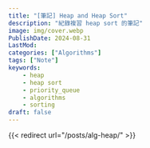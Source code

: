```yaml
---
title: "[筆記] Heap and Heap Sort"
description: "紀錄複習 heap sort 的筆記"
image: img/cover.webp
PublishDate: 2024-08-31
LastMod: 
categories: ["Algorithms"]
tags: ["Note"]
keywords:
    - heap
    - heap sort
    - priority_queue
    - algorithms
    - sorting
draft: false
---
```


{{< redirect url="/posts/alg-heap/" >}}
